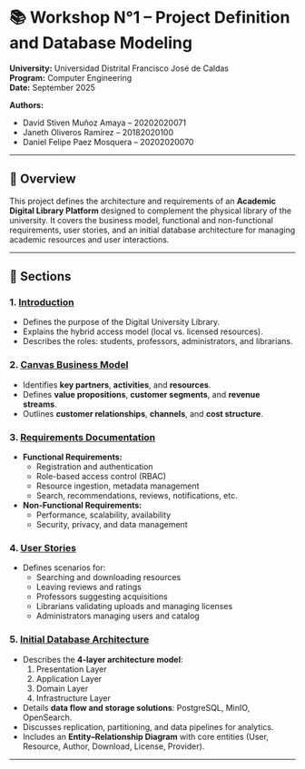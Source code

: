 # 📚 Workshop N°1 – Project Definition and Database Modeling

**University:** Universidad Distrital Francisco José de Caldas  
**Program:** Computer Engineering  
**Date:** September 2025  

**Authors:**  
- David Stiven Muñoz Amaya – 20202020071  
- Janeth Oliveros Ramírez – 20182020100  
- Daniel Felipe Paez Mosquera – 20202020070  

---

## 📖 Overview
This project defines the architecture and requirements of an **Academic Digital Library Platform** designed to complement the physical library of the university. It covers the business model, functional and non-functional requirements, user stories, and an initial database architecture for managing academic resources and user interactions.

---

## 📑 Sections

### 1. [Introduction](./Workshop-1.pdf#page=1)
- Defines the purpose of the Digital University Library.  
- Explains the hybrid access model (local vs. licensed resources).  
- Describes the roles: students, professors, administrators, and librarians.  

### 2. [Canvas Business Model](./Workshop-1.pdf#page=2)
- Identifies **key partners**, **activities**, and **resources**.  
- Defines **value propositions**, **customer segments**, and **revenue streams**.  
- Outlines **customer relationships**, **channels**, and **cost structure**.  

### 3. [Requirements Documentation](./Workshop-1.pdf#page=3)
- **Functional Requirements:**  
  - Registration and authentication  
  - Role-based access control (RBAC)  
  - Resource ingestion, metadata management  
  - Search, recommendations, reviews, notifications, etc.  
- **Non-Functional Requirements:**  
  - Performance, scalability, availability  
  - Security, privacy, and data management  

### 4. [User Stories](./Workshop-1.pdf#page=4)
- Defines scenarios for:  
  - Searching and downloading resources  
  - Leaving reviews and ratings  
  - Professors suggesting acquisitions  
  - Librarians validating uploads and managing licenses  
  - Administrators managing users and catalog  

### 5. [Initial Database Architecture](./Workshop-1.pdf#page=6)
- Describes the **4-layer architecture model**:  
  1. Presentation Layer  
  2. Application Layer  
  3. Domain Layer  
  4. Infrastructure Layer  
- Details **data flow and storage solutions**: PostgreSQL, MinIO, OpenSearch.  
- Discusses replication, partitioning, and data pipelines for analytics.  
- Includes an **Entity–Relationship Diagram** with core entities (User, Resource, Author, Download, License, Provider).  
---

